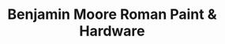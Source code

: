 ---
title: "Benjamin Moore Roman Paint & Hardware"
url: /ridgewood/benjamin-moore-roman-paint-und-hardware/
shop: Farben
---